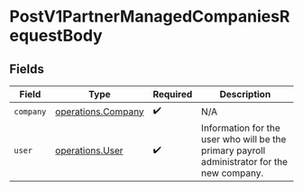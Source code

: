 # PostV1PartnerManagedCompaniesRequestBody


## Fields

| Field                                                                                       | Type                                                                                        | Required                                                                                    | Description                                                                                 |
| ------------------------------------------------------------------------------------------- | ------------------------------------------------------------------------------------------- | ------------------------------------------------------------------------------------------- | ------------------------------------------------------------------------------------------- |
| `company`                                                                                   | [operations.Company](../../models/operations/company.md)                                    | :heavy_check_mark:                                                                          | N/A                                                                                         |
| `user`                                                                                      | [operations.User](../../models/operations/user.md)                                          | :heavy_check_mark:                                                                          | Information for the user who will be the primary payroll administrator for the new company. |